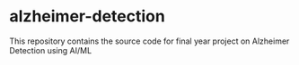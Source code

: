 # alzheimer-detection
This repository contains the source code for final year project on Alzheimer Detection using AI/ML
